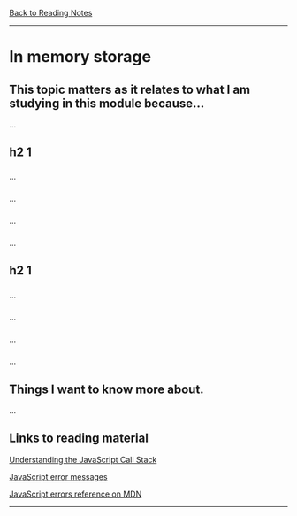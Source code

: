 [Back to Reading Notes](./README.md)

---

# In memory storage

## This topic matters as it relates to what I am studying in this module because...

...

## h2 1

###

...

###

...

###

...

###

...

## h2 1

###

...

###

...

###

...

###

...

## Things I want to know more about.

...

## Links to reading material

[Understanding the JavaScript Call Stack](https://www.freecodecamp.org/news/understanding-the-javascript-call-stack-861e41ae61d4)

[JavaScript error messages](https://codeburst.io/javascript-error-messages-debugging-d23f84f0ae7c)

[JavaScript errors reference on MDN](https://developer.mozilla.org/en-US/docs/Web/JavaScript/Reference/Errors)

---

